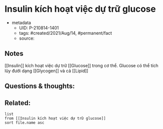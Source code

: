 # Insulin kích hoạt việc dự trữ glucose

- metadata
	- UID: P-210814-1401
	- tags: #created/2021/Aug/14, #permanent/fact 
	- source: 

## Notes
[[Insulin]] kích hoạt việc dự trữ [[Glucose]] trong cơ thể. Glucose có thể tích lũy đưới dạng [[Glycogen]] và cả [[Lipid]]

## Questions & thoughts:

## Related:
```dataview
list
from [[Insulin kích hoạt việc dự trữ glucose]]
sort file.name asc
```
